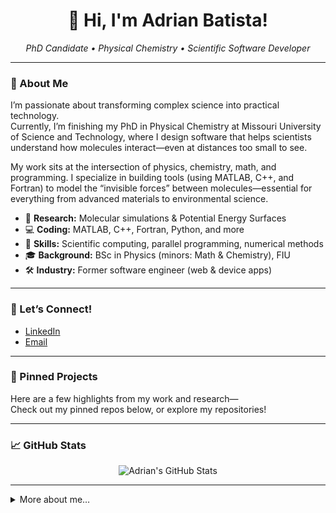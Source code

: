 <!-- Profile README for Adrian Batista -->

<h1 align="center">👋 Hi, I'm Adrian Batista!</h1>
<p align="center">
  <em>PhD Candidate • Physical Chemistry • Scientific Software Developer</em>
</p>

---

### 🌟 About Me

I’m passionate about transforming complex science into practical technology.  
Currently, I’m finishing my PhD in Physical Chemistry at Missouri University of Science and Technology, where I design software that helps scientists understand how molecules interact—even at distances too small to see.

My work sits at the intersection of physics, chemistry, math, and programming. I specialize in building tools (using MATLAB, C++, and Fortran) to model the “invisible forces” between molecules—essential for everything from advanced materials to environmental science.

- 🔬 **Research:** Molecular simulations & Potential Energy Surfaces  
- 💻 **Coding:** MATLAB, C++, Fortran, Python, and more  
- 🚀 **Skills:** Scientific computing, parallel programming, numerical methods  
- 🎓 **Background:** BSc in Physics (minors: Math & Chemistry), FIU  
- 🛠️ **Industry:** Former software engineer (web & device apps)

---

### 🔗 Let’s Connect!

- [LinkedIn](www.linkedin.com/in/adrian-batista-aab275169) <!-- Replace with your link -->
- [Email](albplanas0904@gmail.com) <!-- Replace with your email -->

---

### 📌 Pinned Projects

Here are a few highlights from my work and research—  
Check out my pinned repos below, or explore my repositories!

---

### 📈 GitHub Stats

<p align="center">
  <img src="https://github-readme-stats.vercel.app/api?username=abatista-planas&show_icons=true&theme=default" alt="Adrian's GitHub Stats" />
</p>

---

<details>
<summary>More about me…</summary>

- ⚡ I love learning new things, especially where science meets code
- 🌍 Originally from Cuba, now based in the US
- 🎶 I unwind with music, books, and good coffee

</details>
